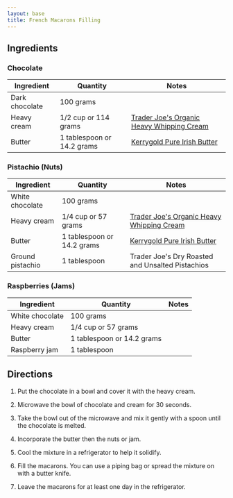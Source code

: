 ```yaml
---
layout: base
title: French Macarons Filling
---
```

## Ingredients

### Chocolate

Ingredient | Quantity | Notes
---|---|---
Dark chocolate | 100 grams |
Heavy cream | 1/2 cup or 114 grams | [Trader Joe's Organic Heavy Whipping Cream](https://www.traderjoes.com/home/products/pdp/organic-heavy-whipping-cream-072300)
Butter | 1 tablespoon or 14.2 grams | [Kerrygold Pure Irish Butter](https://www.costcobusinessdelivery.com/kerrygold-pure-irish-butter%2C-salted%2C-8-oz%2C-4-ct.product.100339833.html)

### Pistachio (Nuts)

Ingredient | Quantity | Notes
---|---|---
White chocolate | 100 grams |
Heavy cream | 1/4 cup or 57 grams | [Trader Joe's Organic Heavy Whipping Cream](https://www.traderjoes.com/home/products/pdp/organic-heavy-whipping-cream-072300)
Butter | 1 tablespoon or 14.2 grams | [Kerrygold Pure Irish Butter](https://www.costcobusinessdelivery.com/kerrygold-pure-irish-butter%2C-salted%2C-8-oz%2C-4-ct.product.100339833.html)
Ground pistachio | 1 tablespoon | Trader Joe's Dry Roasted and Unsalted Pistachios

### Raspberries (Jams)

Ingredient | Quantity | Notes
---|---|---
White chocolate | 100 grams |
Heavy cream | 1/4 cup or 57 grams |
Butter | 1 tablespoon or 14.2 grams |
Raspberry jam | 1 tablespoon |

## Directions

1. Put the chocolate in a bowl and cover it with the heavy cream.

1. Microwave the bowl of chocolate and cream for 30 seconds.

1. Take the bowl out of the microwave and mix it gently with a spoon until the chocolate is melted.

1. Incorporate the butter then the nuts or jam.

1. Cool the mixture in a refrigerator to help it solidify.

1. Fill the macarons. You can use a piping bag or spread the mixture on with a butter knife.

1. Leave the macarons for at least one day in the refrigerator.
